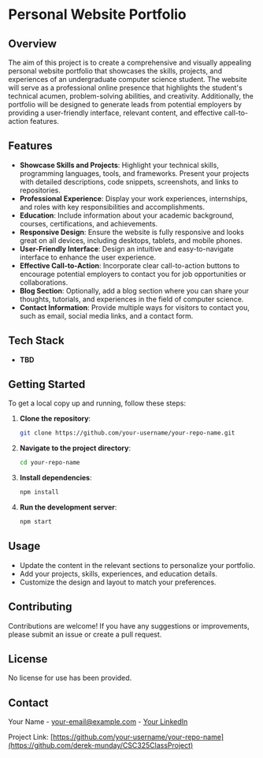 # Personal Website Portfolio

## Overview

The aim of this project is to create a comprehensive and visually appealing personal website portfolio that showcases the skills, projects, and experiences of an undergraduate computer science student. The website will serve as a professional online presence that highlights the student's technical acumen, problem-solving abilities, and creativity. Additionally, the portfolio will be designed to generate leads from potential employers by providing a user-friendly interface, relevant content, and effective call-to-action features.

## Features

- **Showcase Skills and Projects**: Highlight your technical skills, programming languages, tools, and frameworks. Present your projects with detailed descriptions, code snippets, screenshots, and links to repositories.
- **Professional Experience**: Display your work experiences, internships, and roles with key responsibilities and accomplishments.
- **Education**: Include information about your academic background, courses, certifications, and achievements.
- **Responsive Design**: Ensure the website is fully responsive and looks great on all devices, including desktops, tablets, and mobile phones.
- **User-Friendly Interface**: Design an intuitive and easy-to-navigate interface to enhance the user experience.
- **Effective Call-to-Action**: Incorporate clear call-to-action buttons to encourage potential employers to contact you for job opportunities or collaborations.
- **Blog Section**: Optionally, add a blog section where you can share your thoughts, tutorials, and experiences in the field of computer science.
- **Contact Information**: Provide multiple ways for visitors to contact you, such as email, social media links, and a contact form.

## Tech Stack

- **TBD**

## Getting Started

To get a local copy up and running, follow these steps:

1. **Clone the repository**:
   ```bash
   git clone https://github.com/your-username/your-repo-name.git
   ```

2. **Navigate to the project directory**:
   ```bash
   cd your-repo-name
   ```

3. **Install dependencies**:
   ```bash
   npm install
   ```

4. **Run the development server**:
   ```bash
   npm start
   ```

## Usage

- Update the content in the relevant sections to personalize your portfolio.
- Add your projects, skills, experiences, and education details.
- Customize the design and layout to match your preferences.

## Contributing

Contributions are welcome! If you have any suggestions or improvements, please submit an issue or create a pull request.

## License

No license for use has been provided.

## Contact

Your Name - [your-email@example.com](mailto:your-email@example.com) - [Your LinkedIn](https://linkedin.com/in/your-profile)

Project Link: [https://github.com/your-username/your-repo-name](https://github.com/derek-munday/CSC325ClassProject)
